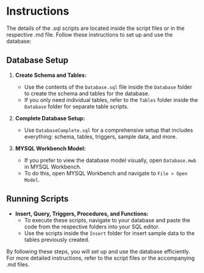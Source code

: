# Instructions

The details of the .sql scripts are located inside the script files or in the respective .md file. Follow these instructions to set up and use the database:

## Database Setup

1. **Create Schema and Tables:**
   - Use the contents of the `Database.sql` file inside the `Database` folder to create the schema and tables for the database.
   - If you only need individual tables, refer to the `Tables` folder inside the `Database` folder for separate table scripts.

2. **Complete Database Setup:**
   - Use `DatabaseComplete.sql` for a comprehensive setup that includes everything: schema, tables, triggers, sample data, and more.

3. **MYSQL Workbench Model:**
   - If you prefer to view the database model visually, open `Database.mwb` in MYSQL Workbench. 
   - To do this, open MYSQL Workbench and navigate to `File > Open Model`.

## Running Scripts

- **Insert, Query, Triggers, Procedures, and Functions:**
  - To execute these scripts, navigate to your database and paste the code from the respective folders into your SQL editor.
  - Use the scripts inside the `Insert` folder for insert sample data to the tables previously created. 

By following these steps, you will set up and use the database efficiently. For more detailed instructions, refer to the script files or the accompanying .md files.

